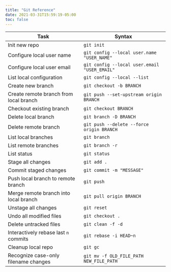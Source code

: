 ```yaml
---
title: "Git Reference"
date: 2021-03-31T15:59:19-05:00
toc: false
---
```


| Task                                   | Syntax                                       |
| -------------------------------------- | -------------------------------------------- |
| Init new repo                          | `git init`                                   |
| Configure local user name              | `git config --local user.name "USER_NAME"`   |
| Configure local user email             | `git config --local user.email "USER_EMAIL"` |
| List local configuration               | `git config --local --list`                  |
| Create new branch                      | `git checkout -b BRANCH`                     |
| Create remote branch from local branch | `git push --set-upstream origin BRANCH`      |
| Checkout existing branch               | `git checkout BRANCH`                        |
| Delete local branch                    | `git branch -D BRANCH`                       |
| Delete remote branch                   | `git push --delete --force origin BRANCH`    |
| List local branches                    | `git branch`                                 |
| List remote branches                   | `git branch -r`                              |
| List status                            | `git status`                                 |
| Stage all changes                      | `git add .`                                  |
| Commit staged changes                  | `git commit -m "MESSAGE"`                    |
| Push local branch to remote branch     | `git push`                                   |
| Merge remote branch into local branch  | `git pull origin BRANCH`                     |
| Unstage all changes                    | `git reset`                                  |
| Undo all modified files                | `git checkout .`                             |
| Delete untracked files                 | `git clean -f -d`                            |
| Interactively rebase last `n` commits  | `git rebase -i HEAD~n`                       |
| Cleanup local repo                     | `git gc`                                     |
| Recognize case-only filename changes   | `git mv -f OLD_FILE_PATH NEW_FILE_PATH`      |
